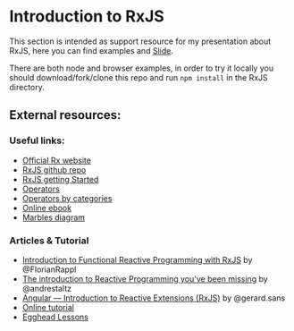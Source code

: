 # Introduction to RxJS
This section is intended as support resource for my presentation about RxJS, here you can find examples and [Slide](http://slides.com/mattiaocchiuto/an-introduction-to-rxjs/live).

There are both node and browser examples, in order to try it locally you should download/fork/clone this repo and  run ```npm install``` in the RxJS directory.

## External resources:
### Useful links:
* [Official Rx website](http://reactivex.io/)
* [RxJS github repo](https://github.com/Reactive-Extensions/RxJS)
* [RxJS getting Started](https://github.com/Reactive-Extensions/RxJS/tree/master/doc/gettingstarted)
* [Operators](https://github.com/Reactive-Extensions/RxJS/tree/master/doc/api/core/operators)
* [Operators by categories](https://github.com/Reactive-Extensions/RxJS/blob/master/doc/gettingstarted/categories.md)
* [Online ebook](http://xgrommx.github.io/rx-book/index.html)
* [Marbles diagram](http://rxmarbles.com/)

### Articles & Tutorial
* [Introduction to Functional Reactive Programming with RxJS](http://www.sitepoint.com/functional-reactive-programming-rxjs/) by @FlorianRappl
* [The introduction to Reactive Programming you've been missing](https://gist.github.com/staltz/868e7e9bc2a7b8c1f754) by @andrestaltz
* [Angular — Introduction to Reactive Extensions (RxJS)](https://medium.com/google-developer-experts/angular-introduction-to-reactive-extensions-rxjs-a86a7430a61f#.90u20kh3j) by @gerard.sans
* [Online tutorial](http://reactivex.io/learnrx/)
* [Egghead Lessons](https://egghead.io/technologies/rx)

